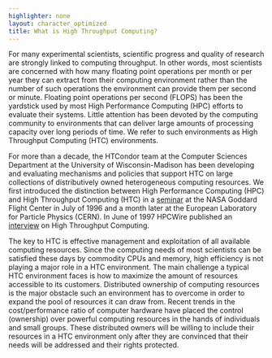 ```yaml
---
highlighter: none
layout: character_optimized
title: What is High Throughput Computing?
---
```


For many experimental scientists, scientific progress and quality  of
research are strongly linked to computing throughput. In other words,
most scientists are concerned with how many floating point operations 
per month or per year they can extract from their computing
environment  rather than the number of such operations the
environment can provide  them per second or minute. Floating point
operations per second (FLOPS)  has been the yardstick used by most
High Performance Computing (HPC) efforts to evaluate their systems. 
Little attention has been devoted  by the computing community to
environments that can deliver large amounts  of processing capacity
over long periods of time.  We refer to such  environments as High
Throughput Computing (HTC) environments.

For more than a decade, the HTCondor team at the Computer Sciences 
Department at the University of Wisconsin-Madison has been developing and
evaluating mechanisms and policies that support HTC on large collections
of distributively owned heterogeneous computing resources. We first introduced the 
distinction between High Performance Computing (HPC) and High Throughput Computing 
(HTC) in a
[seminar](https://web.archive.org/web/20000229050436/http://cesdis.gsfc.nasa.gov/admin/cesdis.seminars/71196.html) at the NASA Goddard Flight Center
in July of 1996 and a month later 
at the European Laboratory for Particle Physics (CERN). In June of 1997 HPCWire
published an [interview](https://research.cs.wisc.edu/htcondor/doc/HPCwire.1) on High Throughput Computing.

The key to HTC is effective management and exploitation of all
available  computing resources. Since the computing needs of most
scientists can be  satisfied these days by commodity CPUs and memory,
high efficiency is  not playing a major role in a HTC environment.
The main challenge a  typical HTC environment faces is how to
maximize the amount of resources  accessible to its customers. 
Distributed ownership of computing resources  is the major obstacle
such an environment has to overcome in order to  expand the pool of
resources it can draw from.  Recent trends in the  cost/performance
ratio of computer hardware have placed the control  (ownership) over
powerful computing resources in the hands of individuals  and small
groups. These distributed owners will be willing to include  their
resources in a HTC environment only after they 
are convinced that  their needs will be addressed and their rights protected.
